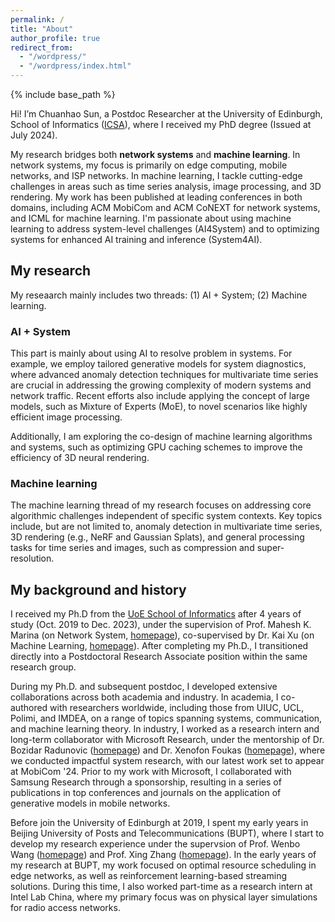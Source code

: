 ```yaml
---
permalink: /
title: "About"
author_profile: true
redirect_from: 
  - "/wordpress/"
  - "/wordpress/index.html"
---
```


{% include base_path %}

Hi! I’m Chuanhao Sun, a Postdoc Researcher at the University of Edinburgh, School of Informatics ([ICSA](https://web.inf.ed.ac.uk/icsa)), where I received my PhD degree (Issued at July 2024). 

My research bridges both **network systems** and **machine learning**. In network systems, my focus is primarily on edge computing, mobile networks, and ISP networks. In machine learning, I tackle cutting-edge challenges in areas such as time series analysis, image processing, and 3D rendering. My work has been published at leading conferences in both domains, including ACM MobiCom and ACM CoNEXT for network systems, and ICML for machine learning. I'm passionate about using machine learning to address system-level challenges (AI4System) and to optimizing systems for enhanced AI training and inference (System4AI).

## My research
My reseaarch mainly includes two threads: (1) AI + System; (2) Machine learning.

### AI + System
This part is mainly about using AI to resolve problem in systems. For example, we employ tailored generative models for system diagnostics, where advanced anomaly detection techniques for multivariate time series are crucial in addressing the growing complexity of modern systems and network traffic. Recent efforts also include applying the concept of large models, such as Mixture of Experts (MoE), to novel scenarios like highly efficient image processing.

Additionally, I am exploring the co-design of machine learning algorithms and systems, such as optimizing GPU caching schemes to improve the efficiency of 3D neural rendering.

### Machine learning
The machine learning thread of my research focuses on addressing core algorithmic challenges independent of specific system contexts. Key topics include, but are not limited to, anomaly detection in multivariate time series, 3D rendering (e.g., NeRF and Gaussian Splats), and general processing tasks for time series and images, such as compression and super-resolution.

## My background and history
I received my Ph.D from the [UoE School of Informatics](https://informatics.ed.ac.uk/) after 4 years of study (Oct. 2019 to Dec. 2023), under the supervision of Prof. Mahesh K. Marina (on Network System, [homepage](https://homepages.inf.ed.ac.uk/mmarina/)), co-supervised by Dr. Kai Xu (on Machine Learning, [homepage](https://xuk.ai/)). After completing my Ph.D., I transitioned directly into a Postdoctoral Research Associate position within the same research group.

During my Ph.D. and subsequent postdoc, I developed extensive collaborations across both academia and industry. In academia, I co-authored with researchers worldwide, including those from UIUC, UCL, Polimi, and IMDEA, on a range of topics spanning systems, communication, and machine learning theory. In industry, I worked as a research intern and long-term collaborator with Microsoft Research, under the mentorship of Dr. Bozidar Radunovic ([homepage](https://www.microsoft.com/en-us/research/people/bozidar/)) and Dr. Xenofon Foukas ([homepage](https://www.microsoft.com/en-us/research/people/xefouk/)), where we conducted impactful system research, with our latest work set to appear at MobiCom '24. Prior to my work with Microsoft, I collaborated with Samsung Research through a sponsorship, resulting in a series of publications in top conferences and journals on the application of generative models in mobile networks.

Before join the University of Edinburgh at 2019, I spent my early years in Beijing University of Posts and Telecommunications (BUPT), where I start to develop my research experience under the supervsion of Prof. Wenbo Wang ([homepage](https://scholar.google.com/citations?hl=en&user=SRYItScAAAAJ&view_op=list_works&sortby=pubdate)) and Prof. Xing Zhang ([homepage](https://teacher.bupt.edu.cn/zhangxing/en/index.htm)). In the early years of my research at BUPT, my work focused on optimal resource scheduling in edge networks, as well as reinforcement learning-based streaming solutions. During this time, I also worked part-time as a research intern at Intel Lab China, where my primary focus was on physical layer simulations for radio access networks.

